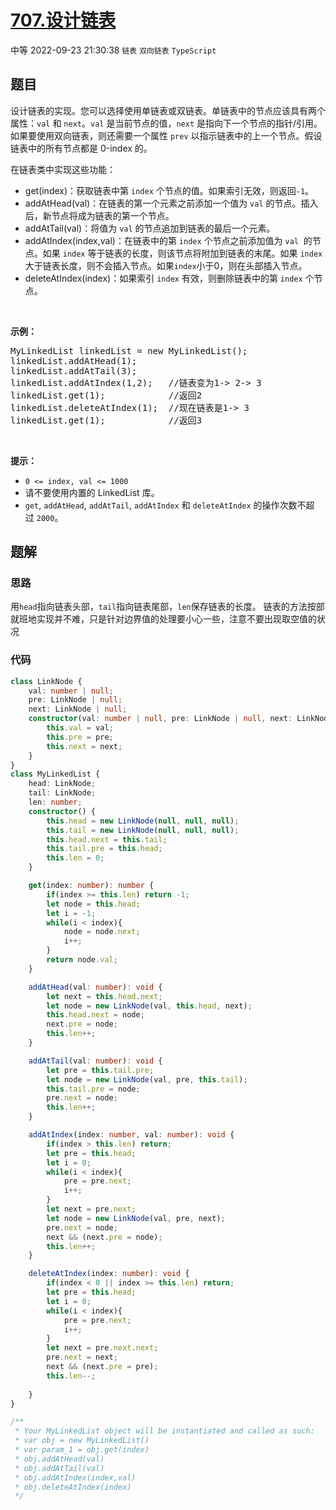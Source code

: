 # [707.设计链表](https://leetcode.cn/problems/design-linked-list)
<span class="diff diff-medium">中等</span>
2022-09-23 21:30:38 `链表` `双向链表` `TypeScript`
## 题目
<p>设计链表的实现。您可以选择使用单链表或双链表。单链表中的节点应该具有两个属性：<code>val</code>&nbsp;和&nbsp;<code>next</code>。<code>val</code>&nbsp;是当前节点的值，<code>next</code>&nbsp;是指向下一个节点的指针/引用。如果要使用双向链表，则还需要一个属性&nbsp;<code>prev</code>&nbsp;以指示链表中的上一个节点。假设链表中的所有节点都是 0-index 的。</p>

<p>在链表类中实现这些功能：</p>

<ul>
  <li>get(index)：获取链表中第&nbsp;<code>index</code>&nbsp;个节点的值。如果索引无效，则返回<code>-1</code>。</li>
  <li>addAtHead(val)：在链表的第一个元素之前添加一个值为&nbsp;<code>val</code>&nbsp;的节点。插入后，新节点将成为链表的第一个节点。</li>
  <li>addAtTail(val)：将值为&nbsp;<code>val</code> 的节点追加到链表的最后一个元素。</li>
  <li>addAtIndex(index,val)：在链表中的第&nbsp;<code>index</code>&nbsp;个节点之前添加值为&nbsp;<code>val</code>&nbsp; 的节点。如果&nbsp;<code>index</code>&nbsp;等于链表的长度，则该节点将附加到链表的末尾。如果 <code>index</code> 大于链表长度，则不会插入节点。如果<code>index</code>小于0，则在头部插入节点。</li>
  <li>deleteAtIndex(index)：如果索引&nbsp;<code>index</code> 有效，则删除链表中的第&nbsp;<code>index</code> 个节点。</li>
</ul>

<p>&nbsp;</p>

<p><strong>示例：</strong></p>

<pre>
MyLinkedList linkedList = new MyLinkedList();
linkedList.addAtHead(1);
linkedList.addAtTail(3);
linkedList.addAtIndex(1,2);   //链表变为1-&gt; 2-&gt; 3
linkedList.get(1);            //返回2
linkedList.deleteAtIndex(1);  //现在链表是1-&gt; 3
linkedList.get(1);            //返回3
</pre>

<p>&nbsp;</p>

<p><strong>提示：</strong></p>

<ul>
  <li><code>0 &lt;= index, val &lt;= 1000</code></li>
  <li>请不要使用内置的 LinkedList 库。</li>
  <li><code>get</code>,&nbsp;<code>addAtHead</code>,&nbsp;<code>addAtTail</code>,&nbsp;<code>addAtIndex</code>&nbsp;和&nbsp;<code>deleteAtIndex</code>&nbsp;的操作次数不超过&nbsp;<code>2000</code>。</li>
</ul>


## 题解
### 思路
用`head`指向链表头部，`tail`指向链表尾部，`len`保存链表的长度。
链表的方法按部就班地实现并不难，只是针对边界值的处理要小心一些，注意不要出现取空值的状况

### 代码
```typescript
class LinkNode {
    val: number | null;
    pre: LinkNode | null;
    next: LinkNode | null;
    constructor(val: number | null, pre: LinkNode | null, next: LinkNode | null) {
        this.val = val;
        this.pre = pre;
        this.next = next;
    }
}
class MyLinkedList {
    head: LinkNode;
    tail: LinkNode;
    len: number;
    constructor() {
        this.head = new LinkNode(null, null, null);
        this.tail = new LinkNode(null, null, null);
        this.head.next = this.tail;
        this.tail.pre = this.head;
        this.len = 0;
    }

    get(index: number): number {
        if(index >= this.len) return -1;
        let node = this.head;
        let i = -1;
        while(i < index){
            node = node.next;
            i++;
        }
        return node.val;
    }

    addAtHead(val: number): void {
        let next = this.head.next;
        let node = new LinkNode(val, this.head, next);
        this.head.next = node;
        next.pre = node;
        this.len++;
    }

    addAtTail(val: number): void {
        let pre = this.tail.pre;
        let node = new LinkNode(val, pre, this.tail);
        this.tail.pre = node;
        pre.next = node;
        this.len++;
    }

    addAtIndex(index: number, val: number): void {
        if(index > this.len) return;
        let pre = this.head;
        let i = 0;
        while(i < index){
            pre = pre.next;
            i++;
        }
        let next = pre.next;
        let node = new LinkNode(val, pre, next);
        pre.next = node;
        next && (next.pre = node);
        this.len++;
    }

    deleteAtIndex(index: number): void {
        if(index < 0 || index >= this.len) return;
        let pre = this.head;
        let i = 0;
        while(i < index){
            pre = pre.next;
            i++;
        }
        let next = pre.next.next;
        pre.next = next;
        next && (next.pre = pre);
        this.len--;
        
    }
}

/**
 * Your MyLinkedList object will be instantiated and called as such:
 * var obj = new MyLinkedList()
 * var param_1 = obj.get(index)
 * obj.addAtHead(val)
 * obj.addAtTail(val)
 * obj.addAtIndex(index,val)
 * obj.deleteAtIndex(index)
 */
```
